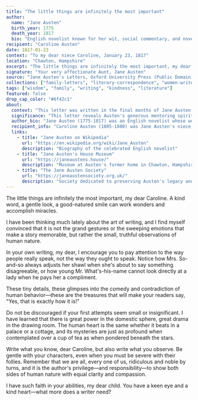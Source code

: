 ```yaml
---
title: "The little things are infinitely the most important"
author:
  name: "Jane Austen"
  birth_year: 1775
  death_year: 1817
  bio: "English novelist known for her wit, social commentary, and novels of manners"
recipient: "Caroline Austen"
date: 1817-01-23
context: "To my dear niece Caroline, January 23, 1817"
location: "Chawton, Hampshire"
excerpt: "The little things are infinitely the most important, my dear Caroline. A kind word, a gentle look, a good-natured smile can work wonders and accomplish miracles."
signature: "Your very affectionate Aunt, Jane Austen"
source: "Jane Austen's Letters, Oxford University Press (Public Domain)"
collections: ["family-letters", "literary-correspondence", "women-writers"]
tags: ["wisdom", "family", "writing", "kindness", "literature"]
featured: false
drop_cap_color: "#6f42c1"
about:
  context: "This letter was written in the final months of Jane Austen's life to her niece Caroline Austen, who was an aspiring writer. Austen was already suffering from the illness that would claim her life six months later."
  significance: "This letter reveals Austen's generous mentoring spirit and her belief in the power of small kindnesses. It also shows her continued interest in nurturing young writers even while facing her own mortality."
  author_bio: "Jane Austen (1775-1817) was an English novelist whose works critique the British landed gentry at the end of the 18th century. Her novels, including Pride and Prejudice and Emma, are classics of English literature known for their wit and social observation."
  recipient_info: "Caroline Austen (1805-1880) was Jane Austen's niece, the daughter of her brother James. Caroline later became a writer herself and wrote one of the first biographical accounts of her famous aunt."
  links:
    - title: "Jane Austen on Wikipedia"
      url: "https://en.wikipedia.org/wiki/Jane_Austen"
      description: "Biography of the celebrated English novelist"
    - title: "Jane Austen's House Museum"
      url: "https://janeaustens.house/"
      description: "Museum at Austen's former home in Chawton, Hampshire"
    - title: "The Jane Austen Society"
      url: "https://janeaustensociety.org.uk/"
      description: "Society dedicated to preserving Austen's legacy and promoting her works"
---
```


The little things are infinitely the most important, my dear Caroline. A kind word, a gentle look, a good-natured smile can work wonders and accomplish miracles.

I have been thinking much lately about the art of writing, and I find myself convinced that it is not the grand gestures or the sweeping emotions that make a story memorable, but rather the small, truthful observations of human nature.

In your own writing, my dear, I encourage you to pay attention to the way people really speak, not the way they ought to speak. Notice how Mrs. So-and-so always adjusts her shawl when she's about to say something disagreeable, or how young Mr. What's-his-name cannot look directly at a lady when he pays her a compliment.

These tiny details, these glimpses into the comedy and contradiction of human behavior—these are the treasures that will make your readers say, "Yes, that is exactly how it is!"

Do not be discouraged if your first attempts seem small or insignificant. I have learned that there is great power in the domestic sphere, great drama in the drawing room. The human heart is the same whether it beats in a palace or a cottage, and its mysteries are just as profound when contemplated over a cup of tea as when pondered beneath the stars.

Write what you know, dear Caroline, but also write what you observe. Be gentle with your characters, even when you must be severe with their follies. Remember that we are all, every one of us, ridiculous and noble by turns, and it is the author's privilege—and responsibility—to show both sides of human nature with equal clarity and compassion.

I have such faith in your abilities, my dear child. You have a keen eye and a kind heart—what more does a writer need?
